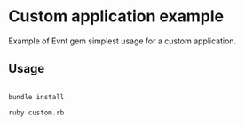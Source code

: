 # Custom application example

Example of Evnt gem simplest usage for a custom application.

## Usage

```shell

bundle install

ruby custom.rb

```
